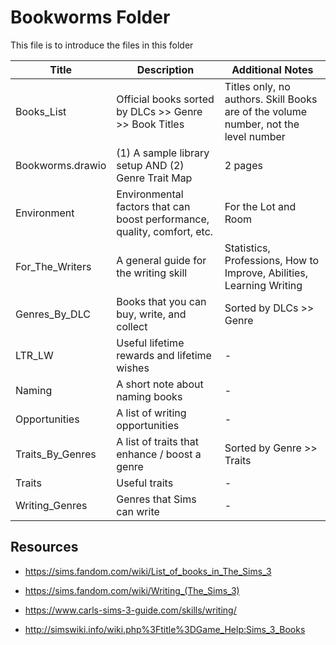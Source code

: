 # Bookworms Folder

This file is to introduce the files in this folder

|Title|Description|Additional Notes|
|---|---|---|
|Books_List|Official books sorted by DLCs >> Genre >> Book Titles|Titles only, no authors. Skill Books are of the volume number, not the level number|
|Bookworms.drawio|(1) A sample library setup AND (2) Genre Trait Map|2 pages|
|Environment|Environmental factors that can boost performance, quality, comfort, etc.|For the Lot and Room|
|For_The_Writers|A general guide for the writing skill|Statistics, Professions, How to Improve, Abilities, Learning Writing|
|Genres_By_DLC|Books that you can buy, write, and collect| Sorted by DLCs >> Genre|
|LTR_LW|Useful lifetime rewards and lifetime wishes|-|
|Naming|A short note about naming books|-|
|Opportunities|A list of writing opportunities|-|
|Traits_By_Genres|A list of traits that enhance / boost a genre|Sorted by Genre >> Traits||
|Traits|Useful traits|-|
|Writing_Genres|Genres that Sims can write|-|

## Resources

+ https://sims.fandom.com/wiki/List_of_books_in_The_Sims_3

+ https://sims.fandom.com/wiki/Writing_(The_Sims_3)

+ https://www.carls-sims-3-guide.com/skills/writing/

+ http://simswiki.info/wiki.php%3Ftitle%3DGame_Help:Sims_3_Books